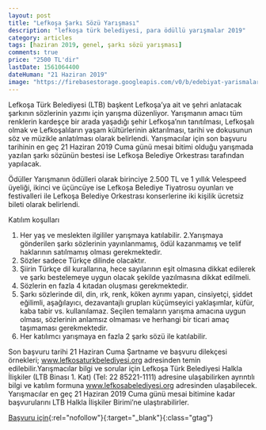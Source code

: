 ```yaml
---
layout: post
title: "Lefkoşa Şarkı Sözü Yarışması"
description: "lefkoşa türk belediyesi, para ödüllü yarışmalar 2019"
category: articles
tags: [haziran 2019, genel, şarkı sözü yarışması]
comments: true
price: "2500 TL'dir"
lastDate: 1561064400
dateHuman: "21 Haziran 2019"
image: "https://firebasestorage.googleapis.com/v0/b/edebiyat-yarismalari.appspot.com/o/lefkosa-sarki-sozu-yazma-yarismasi.png?alt=media&token=3d363068-2b1d-452c-90f1-35bf072b8b61"
---
```


Lefkoşa Türk Belediyesi (LTB) başkent Lefkoşa’ya ait ve şehri anlatacak şarkının sözlerinin yazımı için yarışma düzenliyor.
Yarışmanın amacı tüm renklerin kardeşçe bir arada yaşadığı şehir Lefkoşa’nın tanıtılması, Lefkoşalı olmak ve Lefkoşalıların yaşam kültürlerinin aktarılması, tarihi ve dokusunun söz ve müzikle anlatılması olarak belirlendi.
Yarışmacılar için son başvuru tarihinin en geç 21 Haziran 2019 Cuma günü mesai bitimi olduğu yarışmada yazılan şarkı sözünün bestesi ise Lefkoşa Belediye Orkestrası tarafından yapılacak.

Ödüller
Yarışmanın ödülleri olarak birinciye 2.500 TL ve 1 yıllık Velespeed üyeliği, ikinci ve üçüncüye ise Lefkoşa Belediye Tiyatrosu oyunları ve festivalleri ile Lefkoşa Belediye Orkestrası konserlerine iki kişilik ücretsiz bileti olarak belirlendi.

Katılım koşulları
1. Her yaş ve meslekten ilgililer yarışmaya katılabilir.
2.Yarışmaya gönderilen şarkı sözlerinin yayınlanmamış, ödül kazanmamış ve telif haklarının satılmamış olması gerekmektedir.
3. Sözler sadece Türkçe dilinde olacaktır.
4. Şiirin Türkçe dil kurallarına, hece sayılarının eşit olmasına dikkat edilerek ve şarkı bestelemeye uygun olacak şekilde yazılmasına dikkat edilmeli.
5. Sözlerin en fazla 4 kıtadan oluşması gerekmektedir.
6. Şarkı sözlerinde dil, din, ırk, renk, köken ayrımı yapan, cinsiyetçi, şiddet eğilimli, aşağılayıcı, dezavantajlı grupları küçümseyici yaklaşımlar, küfür, kaba tabir vs. kullanılamaz. Seçilen temaların yarışma amacına uygun olması, sözlerinin anlamsız olmaması ve herhangi bir ticari amaç taşımaması gerekmektedir.
7. Her katılımcı yarışmaya en fazla 2 şarkı sözü ile katılabilir.

Son başvuru tarihi 21 Haziran Cuma
Şartname ve başvuru dilekçesi örnekleri; www.lefkosaturkbelediyesi.org adresinden temin edilebilir.Yarışmacılar bilgi ve sorular için Lefkoşa Türk Belediyesi Halkla İlişkiler (LTB Binası 1. Kat) (Tel: 22 85221-1111) adresine ulaşabilirken ayrıntılı bilgi ve katılım formuna www.lefkosabelediyesi.org adresinden ulaşabilecek. Yarışmacılar en geç 21 Haziran 2019 Cuma günü mesai bitimine kadar başvurularını LTB Halkla İlişkiler Birimi’ne ulaştırabilirler.

[Başvuru için](https://www.lefkosabelediyesi.org/ltb-lefkosa-sarki-sozu-yarismasi-duzenliyor/?utm_source=edebiyatyarismalari.com&utm_medium=affiliate&utm_campaign=cpc){:rel="nofollow"}{:target="_blank"}{:class="gtag"}
